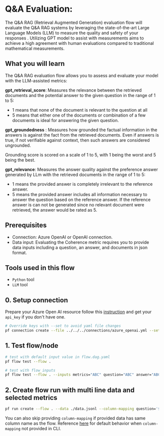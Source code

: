 # Q&A Evaluation:

The Q&A RAG (Retrieval Augmented Generation) evaluation flow will evaluate the Q&A RAG systems by leveraging the state-of-the-art Large Language Models (LLM) to measure the quality and safety of your responses . Utilizing GPT model to assist with measurements aims to achieve a high agreement with human evaluations compared to traditional mathematical measurements.

## What you will learn

The Q&A RAG evaluation flow allows you to assess and evaluate your model with the LLM-assisted metrics:


__gpt_retrieval_score__: Measures the relevance between the retrieved documents and the potential answer to the given question in the range of 1 to 5:

* 1 means that none of the document is relevant to the question at all
* 5 means that either one of the documents or combination of a few documents is ideal for answering the given question.


__gpt_groundedness__ : Measures how grounded the factual information in the answers is against the fact from the retrieved documents. Even if answers is true, if not verifiable against context, then such answers are considered ungrounded.

Grounding score is scored on a scale of 1 to 5, with 1 being the worst and 5 being the best.

__gpt_relevance__: Measures the answer quality against the preference answer generated by LLm with the retrieved documents in the range of 1 to 5:

* 1 means the provided answer is completely irrelevant to the reference answer.
* 5 means the provided answer includes all information necessary to answer the question based on the reference answer. 
If the reference answer is can not be generated since no relevant document were retrieved, the answer would be rated as 5. 


## Prerequisites

- Connection: Azure OpenAI or OpenAI connection.
- Data input: Evaluating the Coherence metric requires you to provide data inputs including a question, an answer, and documents in json format. 

## Tools used in this flow
- `Python` tool
- `LLM` tool

## 0. Setup connection
Prepare your Azure Open AI resource follow this [instruction](https://learn.microsoft.com/en-us/azure/cognitive-services/openai/how-to/create-resource?pivots=web-portal) and get your `api_key` if you don't have one.

```bash
# Override keys with --set to avoid yaml file changes
pf connection create --file ../../../connections/azure_openai.yml --set api_key=<your_api_key> api_base=<your_api_base>
```

## 1. Test flow/node
```bash
# test with default input value in flow.dag.yaml
pf flow test --flow .

# test with flow inputs
pf flow test --flow . --inputs metrics="ABC" question="ABC" answer="ABC" documents="ABC"
```

## 2. Create flow run with multi line data and selected metrics
```bash
pf run create --flow . --data ./data.jsonl --column-mapping question='${data.question}' answer='${data.answer}' documents='${data.documents}' metrics='gpt_groundedness' --stream
```
You can also skip providing `column-mapping` if provided data has same column name as the flow.
Reference [here](https://aka.ms/pf/column-mapping) for default behavior when `column-mapping` not provided in CLI.
